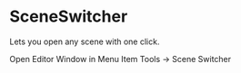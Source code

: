 # SceneSwitcher
Lets you open any scene with one click.

Open Editor Window in Menu Item Tools -> Scene Switcher
